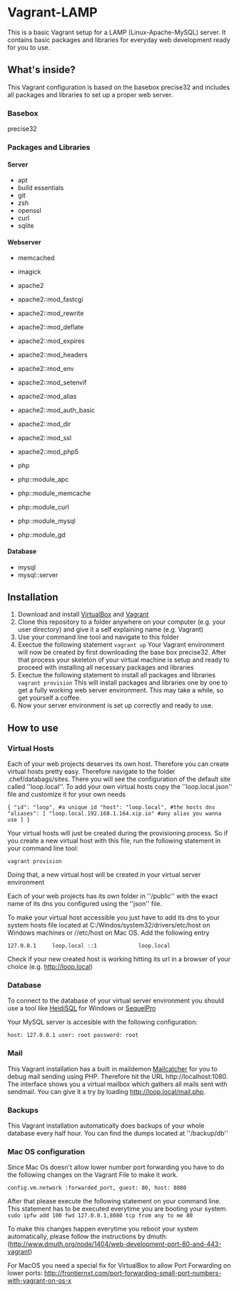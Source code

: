 Vagrant-LAMP
============

This is a basic Vagrant setup for a LAMP (Linux-Apache-MySQL) server. It contains basic packages and libraries for everyday web development ready for you to use.

## What's inside?

This Vagrant configuration is based on the basebox precise32 and includes all packages and libraries to set up a proper web server.

### Basebox
precise32

### Packages and Libraries

#### Server
* apt
* build essentials
* git
* zsh
* openssl
* curl
* sqlite

#### Webserver

* memcached
* imagick

* apache2
* apache2::mod_fastcgi
* apache2::mod_rewrite
* apache2::mod_deflate
* apache2::mod_expires
* apache2::mod_headers
* apache2::mod_env
* apache2::mod_setenvif
* apache2::mod_alias
* apache2::mod_auth_basic
* apache2::mod_dir
* apache2::mod_ssl
* apache2::mod_php5


* php
* php::module_apc
* php::module_memcache
* php::module_curl
* php::module_mysql
* php::module_gd


#### Database

* mysql
* mysql::server

## Installation

1. Download and install [VirtualBox](https://www.virtualbox.org/)  and [Vagrant](http://www.vagrantup.com/) 
2. Clone this repository to a folder anywhere on your computer (e.g. your user directory) and give it a self explaining name (e.g. Vagrant)
3. Use your command line tool and navigate to this folder
4. Exectue the following statement
``vagrant up``
Your Vagrant environment will now be created by first downloading the base box precise32. After that process your skeleton of your virtual machine is setup and ready to proceed with installing all necessary packages and libraries
5. Exectue the following statement to install all packages and libraries
``vagrant provision``
This will install packages and libraries one by one to get a fully working web server environment. This may take a while, so get yourself a coffee.
6. Now your server environment is set up correctly and ready to use.

## How to use

### Virtual Hosts
Each of your web projects deserves its own host. Therefore you can create virtual hosts pretty easy. Therefore navigate to the folder .chef/databags/sites. There you will see the configuration of the default site called ''loop.local''. To add your own virtual hosts copy the ''loop.local.json'' file and customize it for your own needs

``{
    "id": "loop", #a unique id
    "host": "loop.local", #the hosts dns
    "aliases": [
        "loop.local.192.168.1.164.xip.io" #any alias you wanna use
    ]
}``

Your virtual hosts will just be created during the provisioning process. So if you create a new virtual host with this file, run the following statement in your command line tool:

``vagrant provision``

Doing that, a new virtual host will be created in your virtual server environment

Each of your web projects has its own folder in ''/public'' with the exact name of its dns you configured using the ''json'' file.

To make your virtual host accessible you just have to add its dns to your system hosts file located at C:/Windos/system32/drivers/etc/host on Windows machines or //etc/host on Mac OS. Add the following entry

``127.0.0.1		loop.local
::1             loop.local``

Check if your new created host is working hitting its url in a browser of your choice (e.g. http://loop.local)

### Database

To connect to the database of your virtual server environment you should use a tool like [HeidiSQL](http://www.heidisql.com/) for Windows or [SequelPro](http://www.sequelpro.com/)

Your MySQL server is accesible with the following configuration:

``
host: 127.0.0.1
user: root
password: root
``

### Mail

This Vagrant installation has a built in maildemon [Mailcatcher](http://mailcatcher.me/) for you to debug mail sending using PHP. Therefore hit the URL http://localhost:1080. The interface shows you a virtual mailbox which gathers all mails sent with sendmail. You can give it a try by loading http://loop.local/mail.php. 

### Backups

This Vagrant installation automatically does backups of your whole database every half hour. You can find the dumps located at ''/backup/db''


### Mac OS configuration

Since Mac Os doesn't allow lower number port forwarding you have to do the following changes on the Vagrant File to make it work.


``
config.vm.network :forwarded_port, guest: 80, host: 8080
``

After that please execute the following statement on your command line.
This statement has to be executed everytime you are booting your system.
``
sudo ipfw add 100 fwd 127.0.0.1,8080 tcp from any to me 80
``

To make this changes happen everytime you reboot your system automatically, please follow the instructions by dmuth:
(http://www.dmuth.org/node/1404/web-development-port-80-and-443-vagrant)



For MacOS you need a special fix for VirtualBox to allow Port Forwarding on lower ports:
http://frontiernxt.com/port-forwarding-small-port-numbers-with-vagrant-on-os-x

